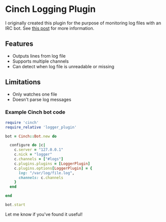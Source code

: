 # Cinch Logging Plugin

I originally created this plugin for the purpose of monitoring log files with an IRC bot. See [this post](http://passbe.com/2015/06/18/monitoring-your-gateway-with-syslog-and-irc.html) for more information.

## Features
- Outputs lines from log file
- Supports multiple channels
- Can detect when log file is unreadable or missing

## Limitations
- Only watches one file
- Doesn't parse log messages

### Example Cinch bot code

```ruby
require 'cinch'
require_relative 'logger_plugin'

bot = Cinch::Bot.new do

  configure do |c|
    c.server = "127.0.0.1"
    c.nick = "logger"
    c.channels = ["#logs"]
    c.plugins.plugins = [LoggerPlugin]
    c.plugins.options[LoggerPlugin] = {
      log: "/var/log/file.log",
      channels: c.channels
    }
  end

end

bot.start
```

Let me know if you've found it useful!

